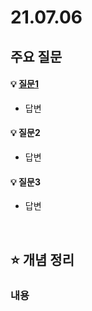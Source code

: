 # 21.07.06

## 주요 질문

#### 💡 [질문1](#개념1)

- 답변

#### 💡 질문2

- 답변

#### 💡 질문3

- 답변

<br/>

## ⭐ 개념 정리

### 내용

<br/>
